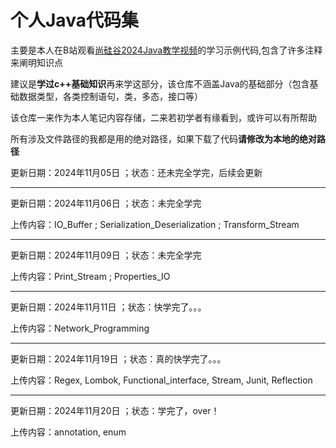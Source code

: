 <h1>个人Java代码集</h1>

<p>主要是本人在B站观看<a href="https://www.bilibili.com/video/BV1JZ421a7PX?spm_id_from=333.788.videopod.episodes&vd_source=45792527913efdcbf520573d0c16b421">尚硅谷2024Java教学视频</a>的学习示例代码,包含了许多注释来阐明知识点</p>
<p>建议是<b>学过c++基础知识</b>再来学这部分，该仓库不涵盖Java的基础部分（包含基础数据类型，各类控制语句，类，多态，接口等）</p>
<p >该仓库一来作为本人笔记内容存储，二来若初学者有缘看到，或许可以有所帮助</p>
<p>所有涉及文件路径的我都是用的绝对路径，如果下载了代码<b>请修改为本地的绝对路径</b></p>

<p>更新日期：2024年11月05日 ；状态：还未完全学完，后续会更新</p>

<hr>

<p>更新日期：2024年11月06日 ；状态：未完全学完</p>
<p>上传内容：IO_Buffer ; Serialization_Deserialization ; Transform_Stream</p>
<hr>
<p>更新日期：2024年11月09日 ；状态：未完全学完</p>
<p>上传内容：Print_Stream ; Properties_IO </p>
<hr>
<p>更新日期：2024年11月11日 ；状态：快学完了。。。</p>
<p>上传内容：Network_Programming </p>
<hr>
<p>更新日期：2024年11月19日 ；状态：真的快学完了。。。</p>
<p>上传内容：Regex, Lombok, Functional_interface, Stream, Junit, Reflection</p>
<hr>
<p>更新日期：2024年11月20日 ；状态：学完了，over！</p>
<p>上传内容：annotation, enum</p>
